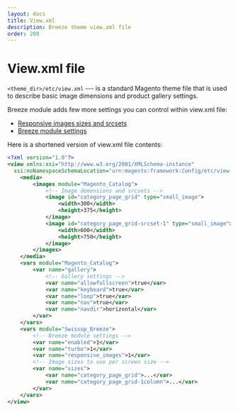 ```yaml
---
layout: docs
title: View.xml
description: Breeze theme view.xml file
order: 200
---
```


# View.xml file

`<theme_dir>/etc/view.xml` --- is a standard Magento theme file that is used to
describe basic image dimensions and product gallery settings.

Breeze module adds few more settings you can control within view.xml file:

 -  [Responsive images sizes and srcsets](responsive-images)
 -  [Breeze module settings](settings)

Here is a shortened version of view.xml file contents:

```xml
<?xml version="1.0"?>
<view xmlns:xsi="http://www.w3.org/2001/XMLSchema-instance"
  xsi:noNamespaceSchemaLocation="urn:magento:framework:Config/etc/view.xsd">
    <media>
        <images module="Magento_Catalog">
            <!-- Image demensions and srcsets -->
            <image id="category_page_grid" type="small_image">
                <width>300</width>
                <height>375</height>
            </image>
            <image id="category_page_grid-srcset-1" type="small_image">
                <width>600</width>
                <height>750</height>
            </image>
        </images>
    </media>
    <vars module="Magento_Catalog">
        <var name="gallery">
            <!-- Gallery settings -->
            <var name="allowfullscreen">true</var>
            <var name="keyboard">true</var>
            <var name="loop">true</var>
            <var name="nav">true</var>
            <var name="navdir">horizontal</var>
        </var>
    </vars>
    <vars module="Swissup_Breeze">
        <!-- Breeze module settings -->
        <var name="enabled">1</var>
        <var name="turbo">1</var>
        <var name="responsive_images">1</var>
        <!-- Image sizes to use per screen size -->
        <var name="sizes">
            <var name="category_page_grid">...</var>
            <var name="category_page_grid-1column">...</var>
        </var>
    </vars>
</view>
```
